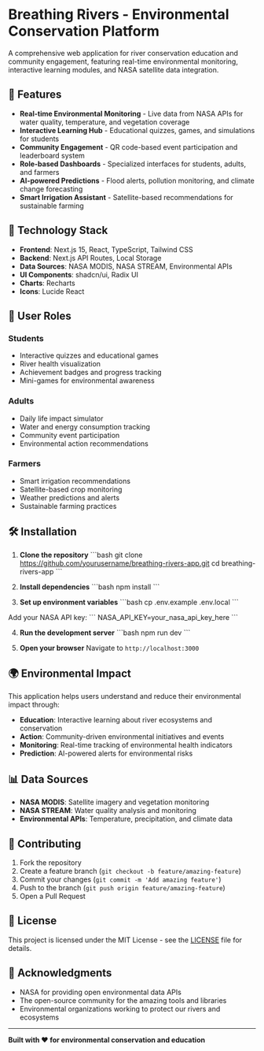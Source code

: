 # Breathing Rivers - Environmental Conservation Platform

A comprehensive web application for river conservation education and community engagement, featuring real-time environmental monitoring, interactive learning modules, and NASA satellite data integration.

## 🌊 Features

- **Real-time Environmental Monitoring** - Live data from NASA APIs for water quality, temperature, and vegetation coverage
- **Interactive Learning Hub** - Educational quizzes, games, and simulations for students
- **Community Engagement** - QR code-based event participation and leaderboard system
- **Role-based Dashboards** - Specialized interfaces for students, adults, and farmers
- **AI-powered Predictions** - Flood alerts, pollution monitoring, and climate change forecasting
- **Smart Irrigation Assistant** - Satellite-based recommendations for sustainable farming

## 🚀 Technology Stack

- **Frontend**: Next.js 15, React, TypeScript, Tailwind CSS
- **Backend**: Next.js API Routes, Local Storage
- **Data Sources**: NASA MODIS, NASA STREAM, Environmental APIs
- **UI Components**: shadcn/ui, Radix UI
- **Charts**: Recharts
- **Icons**: Lucide React

## 📱 User Roles

### Students
- Interactive quizzes and educational games
- River health visualization
- Achievement badges and progress tracking
- Mini-games for environmental awareness

### Adults
- Daily life impact simulator
- Water and energy consumption tracking
- Community event participation
- Environmental action recommendations

### Farmers
- Smart irrigation recommendations
- Satellite-based crop monitoring
- Weather predictions and alerts
- Sustainable farming practices

## 🛠️ Installation

1. **Clone the repository**
\`\`\`bash
git clone https://github.com/yourusername/breathing-rivers-app.git
cd breathing-rivers-app
\`\`\`

2. **Install dependencies**
\`\`\`bash
npm install
\`\`\`

3. **Set up environment variables**
\`\`\`bash
cp .env.example .env.local
\`\`\`

Add your NASA API key:
\`\`\`
NASA_API_KEY=your_nasa_api_key_here
\`\`\`

4. **Run the development server**
\`\`\`bash
npm run dev
\`\`\`

5. **Open your browser**
Navigate to `http://localhost:3000`

## 🌍 Environmental Impact

This application helps users understand and reduce their environmental impact through:

- **Education**: Interactive learning about river ecosystems and conservation
- **Action**: Community-driven environmental initiatives and events
- **Monitoring**: Real-time tracking of environmental health indicators
- **Prediction**: AI-powered alerts for environmental risks

## 📊 Data Sources

- **NASA MODIS**: Satellite imagery and vegetation monitoring
- **NASA STREAM**: Water quality analysis and monitoring
- **Environmental APIs**: Temperature, precipitation, and climate data

## 🤝 Contributing

1. Fork the repository
2. Create a feature branch (`git checkout -b feature/amazing-feature`)
3. Commit your changes (`git commit -m 'Add amazing feature'`)
4. Push to the branch (`git push origin feature/amazing-feature`)
5. Open a Pull Request

## 📄 License

This project is licensed under the MIT License - see the [LICENSE](LICENSE) file for details.

## 🙏 Acknowledgments

- NASA for providing open environmental data APIs
- The open-source community for the amazing tools and libraries
- Environmental organizations working to protect our rivers and ecosystems

---

**Built with ❤️ for environmental conservation and education**
